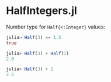 # HalfIntegers.jl

Number type for `Half{<:Integer}` values:

```Julia
julia> Half(3) == 1.5
true

julia> Half(3) + Half(1)
2.0

julia> Half(3) + 1
2.5
```
